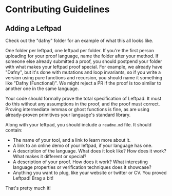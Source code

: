 # Contributing Guidelines

## Adding a Leftpad

Check out the "dafny" folder for an example of what this all looks like.

One folder per leftpad, one leftpad per folder. If you're the first person uploading for your proof language, name the folder after your method. If someone else already submitted a proof, you should postpend your folder with what makes your leftpad proof special. For example, we already have "Dafny", but it's done with mutations and loop invariants, so if you write a version using pure functions and recursion, you should name it something like "Dafny (Functional)". We might reject a PR if the proof is too similar to another one in the same language.

Your code should formally prove the total specification of Leftpad. It must do this without any assumptions in the proof, and the proof must correct. Proving intermediate lemmas or ghost functions is fine, as are using already-proven primitives your language's standard library.

Along with your leftpad, you should include a `readme.md` file. It should contain:
* The name of your tool, and a link to learn more about it.
* A link to an online demo of your leftpad, if your language has one.
* A description of the language. What does it look like? How does it work? What makes it different or special?
* A description of your proof. How does it work? What interesting language properties or verification techniques does it showcase?
* Anything you want to plug, like your website or twitter or CV. You proved Leftpad! Brag a bit!

That's pretty much it!
